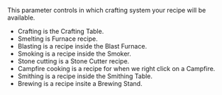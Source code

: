 This parameter controls in which crafting system your recipe will be available.

* Crafting is the Crafting Table.
* Smelting is Furnace recipe.
* Blasting is a recipe inside the Blast Furnace.
* Smoking is a recipe inside the Smoker.
* Stone cutting is a Stone Cutter recipe.
* Campfire cooking is a recipe for when we right click on a Campfire.
* Smithing is a recipe inside the Smithing Table.
* Brewing is a recipe insite a Brewing Stand.